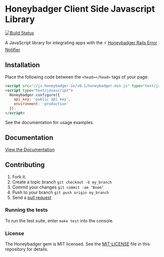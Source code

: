 # Honeybadger Client Side Javascript Library

[![Build
Status](https://travis-ci.org/honeybadger-io/honeybadger-js.png?branch=master&1)](https://travis-ci.org/honeybadger-io/honeybadger-js)

A JavaScript library for integrating apps with the :zap: [Honeybadger Rails Error Notifier](http://honeybadger.io).

## Installation

Place the following code between the `<head></head>` tags of your page:

  ```html
  <script src="//js.honeybadger.io/v0.1/honeybadger.min.js" type="text/javascript"></script>
  <script type="text/javascript">
    Honeybadger.configure({
      api_key: 'public api key',
      environment: 'production'
    });
  </script>
  ```

See the documentation for usage examples.

## Documentation

[View the Documentation](http://docs.honeybadger.io/article/66-client-side-javascript-documentation)

## Contributing

1. Fork it.
2. Create a topic branch `git checkout -b my_branch`
3. Commit your changes `git commit -am "Boom"`
3. Push to your branch `git push origin my_branch`
4. Send a [pull request](https://github.com/honeybadger-io/honeybadger-js/pulls)

### Running the tests

To run the test suite, enter `make test` into the console. 

### License

The Honeybadger gem is MIT licensed. See the [MIT-LICENSE](https://raw.github.com/honeybadger-io/honeybadger-js/master/MIT-LICENSE) file in this repository for details. 

